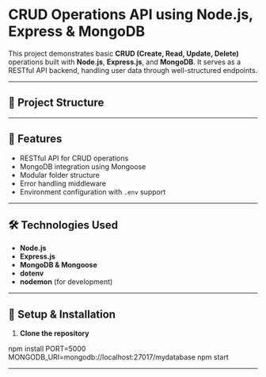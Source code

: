 # CRUD Operations API using Node.js, Express & MongoDB

This project demonstrates basic **CRUD (Create, Read, Update, Delete)** operations built with **Node.js**, **Express.js**, and **MongoDB**. It serves as a RESTful API backend, handling user data through well-structured endpoints.

---

## 📁 Project Structure


---

## 🚀 Features

- RESTful API for CRUD operations
- MongoDB integration using Mongoose
- Modular folder structure
- Error handling middleware
- Environment configuration with `.env` support

---

## 🛠️ Technologies Used

- **Node.js**
- **Express.js**
- **MongoDB & Mongoose**
- **dotenv**
- **nodemon** (for development)

---

## 🔧 Setup & Installation

1. **Clone the repository**
 
npm install
PORT=5000
MONGODB_URI=mongodb://localhost:27017/mydatabase
npm start



---
